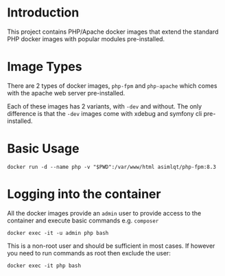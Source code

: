 # Introduction

This project contains PHP/Apache docker images that extend the standard PHP docker images with popular modules pre-installed.

# Image Types

There are 2 types of docker images, `php-fpm` and `php-apache` which comes with the apache web server pre-installed.  

Each of these images has 2 variants, with `-dev` and without. The only difference is that the `-dev` images come with xdebug and symfony cli pre-installed.


# Basic Usage

```
docker run -d --name php -v "$PWD":/var/www/html asimlqt/php-fpm:8.3
```

# Logging into the container

All the docker images provide an `admin` user to provide access to the container and execute basic commands e.g. `composer`

```
docker exec -it -u admin php bash
```

This is a non-root user and should be sufficient in most cases. If however you need to run commands as root then exclude the user:

```
docker exec -it php bash
```
